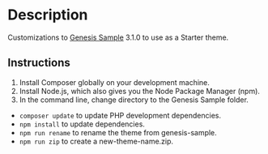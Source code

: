 # Description

Customizations to [Genesis Sample](https://github.com/studiopress/genesis-sample) 3.1.0 to use as a Starter theme.

## Instructions

1. Install Composer globally on your development machine.
2. Install Node.js, which also gives you the Node Package Manager (npm).
3. In the command line, change directory to the Genesis Sample folder.

- `composer update` to update PHP development dependencies.
- `npm install` to update dependencies.
- `npm run rename` to rename the theme from genesis-sample.
- `npm run zip` to create a new-theme-name.zip.